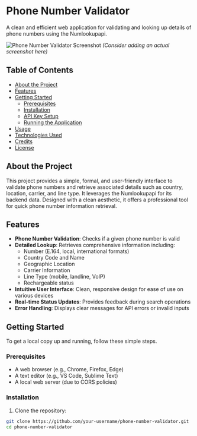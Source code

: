 # Phone Number Validator

A clean and efficient web application for validating and looking up details of phone numbers using the Numlookupapi.

![Phone Number Validator Screenshot](Phone+Number+Validator+Screenshot.png) 
*(Consider adding an actual screenshot here)*

## Table of Contents
- [About the Project](#about-the-project)
- [Features](#features)
- [Getting Started](#getting-started)
  - [Prerequisites](#prerequisites)
  - [Installation](#installation)
  - [API Key Setup](#api-key-setup)
  - [Running the Application](#running-the-application)
- [Usage](#usage)
- [Technologies Used](#technologies-used)
- [Credits](#credits)
- [License](#license)

## About the Project
This project provides a simple, formal, and user-friendly interface to validate phone numbers and retrieve associated details such as country, location, carrier, and line type. It leverages the Numlookupapi for its backend data. Designed with a clean aesthetic, it offers a professional tool for quick phone number information retrieval.

## Features
- **Phone Number Validation**: Checks if a given phone number is valid
- **Detailed Lookup**: Retrieves comprehensive information including:
  - Number (E.164, local, international formats)
  - Country Code and Name
  - Geographic Location
  - Carrier Information
  - Line Type (mobile, landline, VoIP)
  - Rechargeable status
- **Intuitive User Interface**: Clean, responsive design for ease of use on various devices
- **Real-time Status Updates**: Provides feedback during search operations
- **Error Handling**: Displays clear messages for API errors or invalid inputs

## Getting Started
To get a local copy up and running, follow these simple steps.

### Prerequisites
- A web browser (e.g., Chrome, Firefox, Edge)
- A text editor (e.g., VS Code, Sublime Text)
- A local web server (due to CORS policies)

### Installation
1. Clone the repository:
```bash
git clone https://github.com/your-username/phone-number-validator.git
cd phone-number-validator
